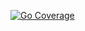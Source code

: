 [![Go Coverage](https://github.com/rmarken5/reptr/wiki/coverage.svg)](https://raw.githack.com/wiki/rmarken5/reptr/coverage.html)